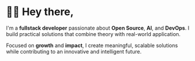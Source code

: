 # 🙋‍♂️ Hey there,

I'm a **fullstack developer** passionate about **Open Source**, **AI**, and **DevOps**. I build practical solutions that combine theory with real-world application.

Focused on **growth** and **impact**, I create meaningful, scalable solutions while contributing to an innovative and intelligent future.
